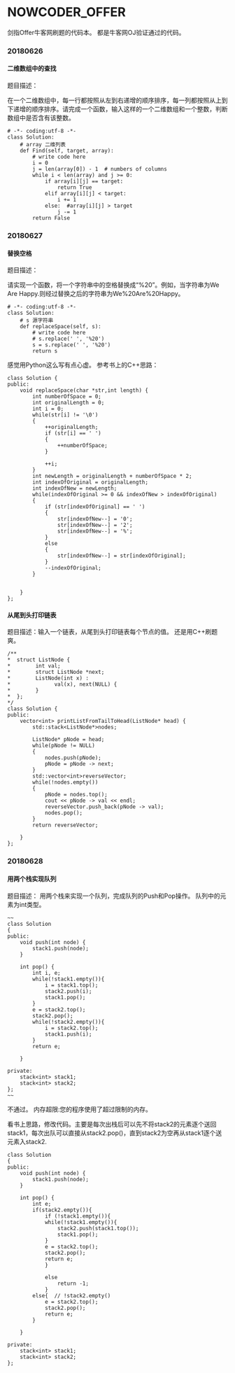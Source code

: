 # NOWCODER_OFFER
剑指Offer牛客网刷题的代码本。
都是牛客网OJ验证通过的代码。

### 20180626  

#### 二维数组中的查找  

题目描述：  

在一个二维数组中，每一行都按照从左到右递增的顺序排序，每一列都按照从上到下递增的顺序排序。请完成一个函数，输入这样的一个二维数组和一个整数，判断数组中是否含有该整数。
~~~
# -*- coding:utf-8 -*-
class Solution:
    # array 二维列表
    def Find(self, target, array):
        # write code here
        i = 0
        j = len(array[0]) - 1  # numbers of columns
        while i < len(array) and j >= 0:
            if array[i][j] == target:
                return True
            elif array[i][j] < target:
                i += 1
            else:  #array[i][j] > target
                j -= 1
        return False
~~~
### 20180627 
#### 替换空格 

题目描述：

请实现一个函数，将一个字符串中的空格替换成“%20”。例如，当字符串为We Are Happy.则经过替换之后的字符串为We%20Are%20Happy。

~~~
# -*- coding:utf-8 -*-
class Solution:
    # s 源字符串
    def replaceSpace(self, s):
        # write code here
        # s.replace(' ', '%20')
        s = s.replace(' ', '%20')
        return s
~~~
感觉用Python这么写有点心虚。
参考书上的C++思路：
~~~
class Solution {
public:
    void replaceSpace(char *str,int length) {
        int numberOfSpace = 0;
        int originalLength = 0;
        int i = 0;
        while(str[i] != '\0')
        {
            ++originalLength;
            if (str[i] == ' ')
            {
                ++numberOfSpace;
            }
             
            ++i; 
        }
        int newLength = originalLength + numberOfSpace * 2;
        int indexOfOriginal = originalLength;
        int indexOfNew = newLength;
        while(indexOfOriginal >= 0 && indexOfNew > indexOfOriginal)
        {
            if (str[indexOfOriginal] == ' ')
            {
                str[indexOfNew--] = '0';
                str[indexOfNew--] = '2';
                str[indexOfNew--] = '%';
            }
            else
            {
                str[indexOfNew--] = str[indexOfOriginal];
            }
            --indexOfOriginal;
        }
         
 
    }
};
~~~
#### 从尾到头打印链表 

题目描述：输入一个链表，从尾到头打印链表每个节点的值。
还是用C++刷题爽。
~~~
/**
*  struct ListNode {
*        int val;
*        struct ListNode *next;
*        ListNode(int x) :
*              val(x), next(NULL) {
*        }
*  };
*/
class Solution {
public:
    vector<int> printListFromTailToHead(ListNode* head) {
        std::stack<ListNode*>nodes;
         
        ListNode* pNode = head;
        while(pNode != NULL)
        {
            nodes.push(pNode);
            pNode = pNode -> next;
        }
        std::vector<int>reverseVector;
        while(!nodes.empty())
        {
            pNode = nodes.top();
            cout << pNode -> val << endl;
            reverseVector.push_back(pNode -> val);
            nodes.pop();
        }
        return reverseVector;
         
    }
};
~~~
### 20180628 
#### 用两个栈实现队列 

题目描述：
用两个栈来实现一个队列，完成队列的Push和Pop操作。 队列中的元素为int类型。
~~~
~~
class Solution
{
public:
    void push(int node) {
        stack1.push(node);     
    }

    int pop() {
        int i, e;
        while(!stack1.empty()){
            i = stack1.top();
            stack2.push(i);
            stack1.pop();
        }
        e = stack2.top();
        stack2.pop();
        while(!stack2.empty()){
            i = stack2.top();
            stack1.push(i);
        }
        return e;
        
    }

private:
    stack<int> stack1;
    stack<int> stack2;
};
~~
~~~
不通过。
内存超限:您的程序使用了超过限制的内存。

看书上思路，修改代码。主要是每次出栈后可以先不将stack2的元素逐个送回stack1，每次出队可以直接从stack2.pop()，直到stack2为空再从stack1逐个送元素入stack2.
~~~
class Solution
{
public:
    void push(int node) {
        stack1.push(node); 
    }
 
    int pop() {
        int e;  
        if(stack2.empty()){
            if (!stack1.empty()){
            while(!stack1.empty()){
                stack2.push(stack1.top());
                stack1.pop();
            }
            e = stack2.top();
            stack2.pop();
            return e;
            }
             
            else
                return -1;
            }
        else{  // !stack2.empty()
            e = stack2.top();
            stack2.pop();
            return e;
        }
 
    }
 
private:
    stack<int> stack1;
    stack<int> stack2;
};
~~~